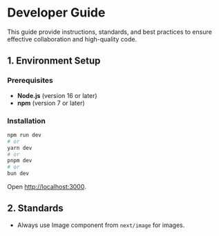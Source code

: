 # Developer Guide

This guide provide instructions, standards, and best practices 
to ensure effective collaboration and high-quality code.

## 1. Environment Setup

### Prerequisites

- **Node.js** (version 16 or later)
- **npm** (version 7 or later)

### Installation

```bash
npm run dev
# or
yarn dev
# or
pnpm dev
# or
bun dev
```

Open [http://localhost:3000](http://localhost:3000).

## 2. Standards

- Always use Image component from `next/image` for images.
